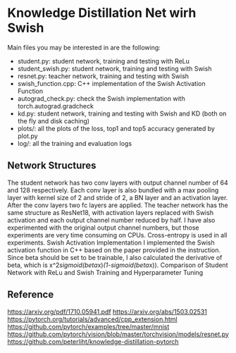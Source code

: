 # Knowledge Distillation Net wirh Swish
Main files you may be interested in are the following:
- student.py: student network, training and testing with ReLu
- student_swish.py: student network, training and testing with Swish
- resnet.py: teacher network, training and testing with Swish
- swish_function.cpp: C++ implementation of the Swish Activation Function
- autograd_check.py: check the Swish implementation with torch.autograd.gradcheck
- kd.py: student network, training and testing with Swish and KD (both on the fly and disk caching)
- plots/: all the plots of the loss, top1 and top5 accuracy generated by plot.py
- log/: all the training and evaluation logs

## Network Structures
The student network has two conv layers with output channel number of 64 and 128 respectively. Each conv layer is also bundled with a max pooling layer with kernel size of 2 and stride of 2, a BN layer and an activation layer. After the conv layers two fc layers are applied.
	The teacher network has the same structure as ResNet18, with activation layers replaced with Swish activation and each output channel number reduced by half. I have also experimented with the original output channel numbers, but those experiments are very time consuming on CPUs.
	Cross-entropy is used in all experiments.
Swish Activation Implementation
	I implemented the Swish activation function in C++ based on the paper provided in the instruction. Since beta should be set to be trainable, I also calculated the derivative of beta, which is x^2*sigmoid(beta*x)*(1-sigmoid(beta*x)).
Comparison of Student Network with ReLu and Swish
Training and Hyperparameter Tuning

## Reference
https://arxiv.org/pdf/1710.05941.pdf
https://arxiv.org/abs/1503.02531
https://pytorch.org/tutorials/advanced/cpp_extension.html
https://github.com/pytorch/examples/tree/master/mnist 
https://github.com/pytorch/vision/blob/master/torchvision/models/resnet.py
https://github.com/peterliht/knowledge-distillation-pytorch 
